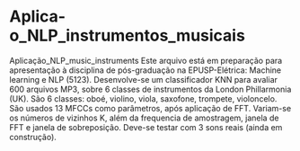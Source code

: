 # Aplica-o_NLP_instrumentos_musicais
Aplicação_NLP_music_instruments
Este arquivo está em preparação para apresentação à disciplina de pós-graduação na EPUSP-Elétrica: Machine learning e NLP (5123).
Desenvolve-se um classificador KNN para avaliar 600 arquivos MP3, sobre 6 classes de instrumentos da London Phillarmonia (UK).
São 6 classes: oboé, violino, viola, saxofone, trompete, violoncelo.
São usados 13 MFCCs como parâmetros, após aplicação de FFT.
Variam-se os números de vizinhos K, além da frequencia de amostragem, janela de FFT e janela de sobreposição.
Deve-se testar com 3 sons reais (ainda em construção).
